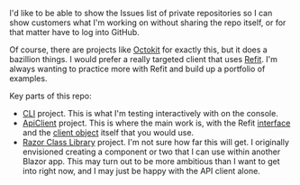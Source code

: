 I'd like to be able to show the Issues list of private repositories so I can show customers what I'm working on without sharing the repo itself, or for that matter have to log into GitHub.

Of course, there are projects like [Octokit](https://github.com/octokit) for exactly this, but it does a bazillion things. I would prefer a really targeted client that uses [Refit](https://github.com/reactiveui/refit). I'm always wanting to practice more with Refit and build up a portfolio of examples.

Key parts of this repo:
- [CLI](https://github.com/adamfoneil/GitHubIssues.RCL/tree/master/GitHubApi.CLI) project. This is what I'm testing interactively with on the console.
- [ApiClient](https://github.com/adamfoneil/GitHubIssues.RCL/tree/master/GitHubApiClient) project. This is where the main work is, with the Refit [interface](https://github.com/adamfoneil/GitHubIssues.RCL/blob/master/GitHubApiClient/Interfaces/IGitHubClient.cs) and the [client object](https://github.com/adamfoneil/GitHubIssues.RCL/blob/master/GitHubApiClient/GitHubClient.cs) itself that you would use.
- [Razor Class Library](https://github.com/adamfoneil/GitHubIssues.RCL/tree/master/GitHubIssues.RCL) project. I'm not sure how far this will get. I originally envisioned creating a component or two that I can use within another Blazor app. This may turn out to be more ambitious than I want to get into right now, and I may just be happy with the API client alone.
